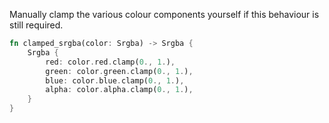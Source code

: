 Manually clamp the various colour components yourself if this behaviour is still required.

```rust
fn clamped_srgba(color: Srgba) -> Srgba {
    Srgba {
        red: color.red.clamp(0., 1.),
        green: color.green.clamp(0., 1.),
        blue: color.blue.clamp(0., 1.),
        alpha: color.alpha.clamp(0., 1.),
    }
}
```
